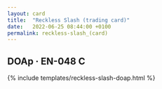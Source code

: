 ```yaml
---
layout: card
title:  "Reckless Slash (trading card)"
date:   2022-06-25 08:44:00 +0100
permalink: reckless-slash_(card)
---
```


## DOAp &middot; EN-048 C

{% include templates/reckless-slash-doap.html %}